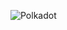 ![Polkadot](https://user-images.githubusercontent.com/529836/130072029-e2a333c6-ecc6-40fd-8cb6-8782fc7e96e9.jpg)
